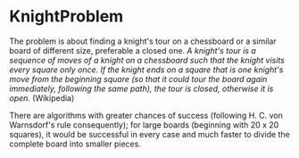 # KnightProblem

The problem is about finding a knight's tour on a chessboard
or a similar board of different size, preferable a closed one.
*A knight's tour is a sequence of moves of a knight on a chessboard
such that the knight visits every square only once.
If the knight ends on a square that is one knight's move from the beginning square
(so that it could tour the board again immediately, following the same path),
the tour is closed, otherwise it is open.*
(Wikipedia)

There are algorithms with greater chances of success
(following H. C. von Warnsdorf's rule consequently);
for large boards (beginning with 20 x 20 squares),
it would be successful in every case and much faster
to divide the complete board into smaller pieces.
